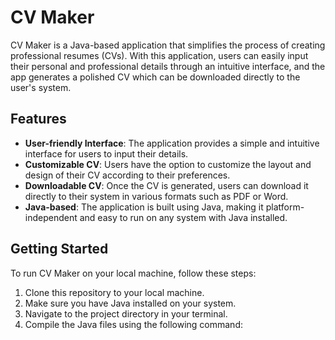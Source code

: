 # CV Maker

CV Maker is a Java-based application that simplifies the process of creating professional resumes (CVs). With this application, users can easily input their personal and professional details through an intuitive interface, and the app generates a polished CV which can be downloaded directly to the user's system.

## Features

- **User-friendly Interface**: The application provides a simple and intuitive interface for users to input their details.
- **Customizable CV**: Users have the option to customize the layout and design of their CV according to their preferences.
- **Downloadable CV**: Once the CV is generated, users can download it directly to their system in various formats such as PDF or Word.
- **Java-based**: The application is built using Java, making it platform-independent and easy to run on any system with Java installed.

## Getting Started

To run CV Maker on your local machine, follow these steps:

1. Clone this repository to your local machine.
2. Make sure you have Java installed on your system.
3. Navigate to the project directory in your terminal.
4. Compile the Java files using the following command:
